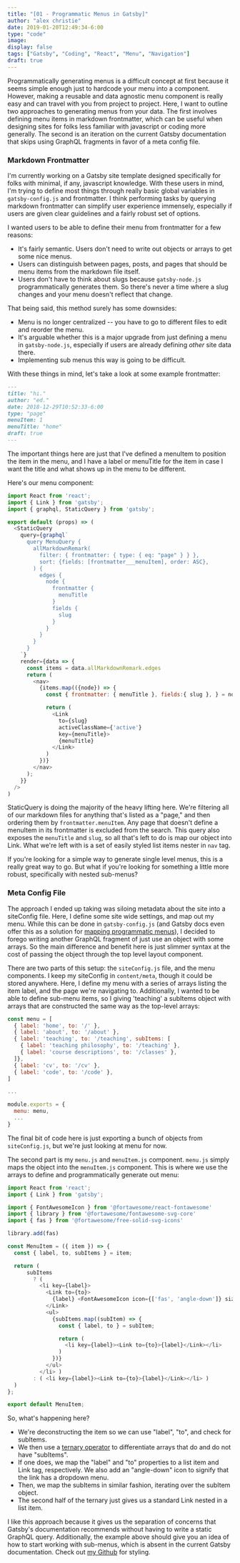 ```yaml
---
title: "[01 - Programmatic Menus in Gatsby]"
author: "alex christie"
date: 2019-01-20T12:49:34-6:00
type: "code"
image: 
display: false
tags: ["Gatsby", "Coding", "React", "Menu", "Navigation"]
draft: true
---
```

Programmatically generating menus is a difficult concept at first because it seems simple enough just to hardcode your menu into a component. However, making a reusable and data agnostic menu component is really easy and can travel with you from project to project. Here, I want to outline two approaches to generating menus from your data. The first involves defining menu items in markdown frontmatter, which can be useful when designing sites for folks less familiar with javascript or coding more generally. The second is an iteration on the current Gatsby documentation that skips using GraphQL fragments in favor of a meta config file.

<!--more-->

### Markdown Frontmatter

I'm currently working on a Gatsby site template designed specifically for folks with minimal, if any, javascript knowledge. With these users in mind, I'm trying to define most things through really basic global variables in `gatsby-config.js` and frontmatter. I think performing tasks by querying markdown frontmatter can simplify user experience immensely, especially if users are given clear guidelines and a fairly robust set of options.

I wanted users to be able to define their menu from frontmatter for a few reasons:

- It's fairly semantic. Users don't need to write out objects or arrays to get some nice menus.
- Users can distinguish between pages, posts, and pages that should be menu items from the markdown file itself.
- Users don't have to think about slugs because `gatsby-node.js` programmatically generates them. So there's never a time where a slug changes and your menu doesn't reflect that change.  

That being said, this method surely has some downsides:

- Menu is no longer centralized -- you have to go to different files to edit and reorder the menu.
- It's arguable whether this is a major upgrade from just defining a menu in `gatsby-node.js`, especially if users are already defining *other* site data there.
- Implementing sub menus this way is going to be difficult.

With these things in mind, let's take a look at some example frontmatter:

``` markdown
---
title: "hi."
author: "ed."
date: 2018-12-29T10:52:33-6:00
type: "page"
menuItem: 1
menuTitle: "home"
draft: true
---
```

The important things here are just that I've defined a menuItem to position the item in the menu, and I have a label or menuTitle for the item in case I want the title and what shows up in the menu to be different.

Here's our menu component:

```javascript
import React from 'react';
import { Link } from 'gatsby';
import { graphql, StaticQuery } from 'gatsby';

export default (props) => (
  <StaticQuery
    query={graphql`
      query MenuQuery {
        allMarkdownRemark(
          filter: { frontmatter: { type: { eq: "page" } } },
          sort: {fields: [frontmatter___menuItem], order: ASC},
        ) {
          edges {
            node {
              frontmatter {
                menuTitle
              }
              fields {
                slug
              }
            }
          }
        }
      }
    `}
    render={data => {
      const items = data.allMarkdownRemark.edges
      return (
        <nav>
          {items.map(({node}) => {
            const { frontmatter: { menuTitle }, fields:{ slug }, } = node;

            return (
              <Link
                to={slug}
                activeClassName={'active'}
                key={menuTitle}>
                {menuTitle}
              </Link>
            )
          })}
        </nav>
      );
    }}
  />
)
```

StaticQuery is doing the majority of the heavy lifting here. We're filtering all of our markdown files for anything that's listed as a "page," and then ordering them by `frontmatter.menuItem`. Any page that doesn't define a menuItem in its frontmatter is excluded from the search. This query also exposes the `menuTitle` and `slug`, so all that's left to do is map our object into Link. What we're left with is a set of easily styled list items nester in `nav` tag.

If you're looking for a simple way to generate single level menus, this is a really great way to go. But what if you're looking for something a little more robust, specifically with nested sub-menus?

### Meta Config File

The approach I ended up taking was siloing metadata about the site into a siteConfig file. Here, I define some site wide settings, and map out my menu. While this can be done in `gatsby-config.js` (and Gatsby docs even offer this as a solution for [mapping programmatic menus](https://www.gatsbyjs.org/docs/centralizing-your-sites-navigation/)), I decided to forego writing another GraphQL fragment of just use an object with some arrays. So the main difference and benefit here is just slimmer syntax at the cost of passing the object through the top level layout component.

There are two parts of this setup: the `siteConfig.js` file, and the menu components. I keep my siteConfig in `content/meta`, though it could be stored anywhere. Here, I define my menu with a series of arrays listing the item label, and the page we're navigating to. Additionally, I wanted to be able to define sub-menu items, so I giving 'teaching' a subItems object with arrays that are constructed the same way as the top-level arrays:

``` javascript
const menu = [
  { label: 'home', to: '/' },
  { label: 'about', to: '/about' },
  { label: 'teaching', to: '/teaching', subItems: [
    { label: 'teaching philosophy', to: '/teaching' },
    { label: 'course descriptions', to: '/classes' },
  ]},
  { label: 'cv', to: '/cv' },
  { label: 'code', to: '/code' },
]

...

module.exports = {
  menu: menu,
  ...
}
```

The final bit of code here is just exporting a bunch of objects from `siteConfig.js`, but we're just looking at menu for now.

The second part is my `menu.js` and `menuItem.js` component. `menu.js` simply maps the object into the `menuItem.js` component. This is where we use the arrays to define and programmatically generate out menu:

``` javascript
import React from 'react';
import { Link } from 'gatsby';

import { FontAwesomeIcon } from '@fortawesome/react-fontawesome'
import { library } from '@fortawesome/fontawesome-svg-core'
import { fas } from '@fortawesome/free-solid-svg-icons'

library.add(fas)

const MenuItem = ({ item }) => {
  const { label, to, subItems } = item;

  return (
      subItems
        ? (
          <li key={label}>
            <Link to={to}>
              {label} <FontAwesomeIcon icon={['fas', 'angle-down']} size='sm' />
            </Link>
            <ul>
              {subItems.map((subItem) => {
                const { label, to } = subItem;

                return (
                  <li key={label}><Link to={to}>{label}</Link></li>
                )
              })}
            </ul>
          </li> )
        : ( <li key={label}><Link to={to}>{label}</Link></li> )
  )
};

export default MenuItem;
```

So, what's happening here?

- We're deconstructing the item so we can use "label", "to", and check for subItems.
- We then use a [ternary operator](https://developer.mozilla.org/en-US/docs/Web/JavaScript/Reference/Operators/Conditional_Operator) to differentiate arrays that do and do not have "subItems".
- If one does, we map the "label" and "to" properties to a list item and Link tag, respectively. We also add an "angle-down" icon to signify that the link has a dropdown menu.
- Then, we map the subItems in similar fashion, iterating over the subItem object.
- The second half of the ternary just gives us a standard Link nested in a list item.

I like this approach because it gives us the separation of concerns that Gatsby's documentation recommends without having to write a static GraphQL query. Additionally, the example above should give you an idea of how to start working with sub-menus, which is absent in the current Gatsby documentation. Check out [my Github](https://github.com/inadeqtfuturs/if/blob/master/src/components/styles/menu.js) for styling.